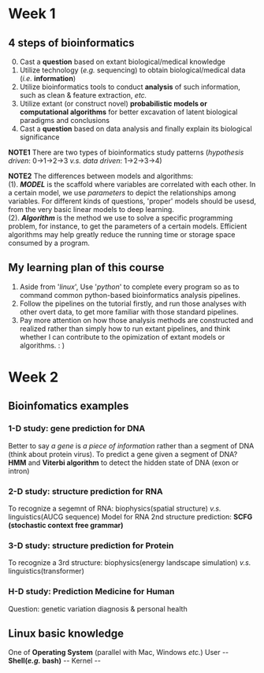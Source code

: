 # Week 1

## 4 steps of bioinformatics
  0. Cast a **question** based on extant biological/medical knowledge
  1. Utilize technology (*e.g.* sequencing) to obtain biological/medical data (*i.e.* **information**)
  2. Utilize bioinformatics tools to conduct **analysis** of such information, such as clean & feature extraction, *etc.*
  3. Utilize extant (or construct novel) **probabilistic models or computational algorithms** for better excavation of latent biological paradigms and conclusions
  4. Cast a **question** based on data analysis and finally explain its biological significance

**NOTE1**  There are two types of bioinformatics study patterns (*hypothesis driven*: 0->1->2->3 *v.s.* *data driven*: 1->2->3->4)

**NOTE2**  The differences between models and algorithms:  
    (1). ***MODEL*** is the scaffold where variables are correlated with each other. In a certain model, we use *parameters* to depict the relationships among variables. For different kinds of questions, 'proper' models should be usesd, from the very basic linear models to deep learning.   
    (2). ***Algorithm*** is the method we use to solve a specific programming problem, for instance, to get the parameters of a certain models. Efficient algorithms may help greatly reduce the running time or storage space consumed by a program.


## My learning plan of this course
1. Aside from '*linux*', Use '*python*' to complete every program so as to command common python-based bioinformatics analysis pipelines.
2. Follow the pipelines on the tutorial firstly, and run those analyses with other overt data, to get more familiar with those standard pipelines.
3. Pay more attention on how those analysis methods are constructed and realized rather than simply how to run extant pipelines, and think whether I can contribute to the opimization of extant models or algorithms. : )



# Week 2

## Bioinfomatics examples
### 1-D study: gene prediction for DNA
  Better to say *a gene* is *a piece of information* rather than a segment of DNA (think about protein virus).
  To predict a gene given a segment of DNA? **HMM** and **Viterbi algorithm** to detect the hidden state of DNA (exon or intron)
### 2-D study: structure prediction for RNA
  To recognize a segemnt of RNA: biophysics(spatial structure) *v.s.* linguistics(AUCG sequence)
  Model for RNA 2nd structure prediction: **SCFG (stochastic context free grammar)**
### 3-D study: structure prediction for Protein
  To recognize a 3rd structure: biophysics(energy landscape simulation) *v.s.* linguistics(transformer)
### H-D study: Prediction Medicine for Human
  Question: genetic variation diagnosis & personal health
  
## Linux basic knowledge
  One of **Operating System** (parallel with Mac, Windows *etc.*)
  User -- **Shell(*e.g.* bash)** -- Kernel -- 
